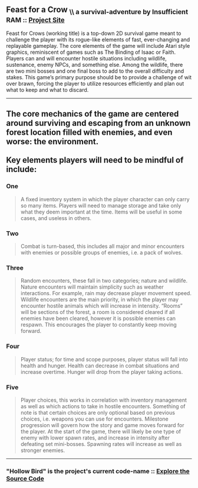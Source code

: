 ## Feast for a Crow <sub> \\\\ a survival-adventure by Insufficient RAM :: [Project Site](https://matrom01-v2.github.io/ProjectASCDWS_Site/)</sub>

Feast for Crows (working title) is a top-down 2D survival game meant to challenge the player with its rogue-like elements of fast, ever-changing and replayable gameplay. The core elements of the game will include Atari style graphics, reminiscent of games such as The Binding of Isaac or Faith. Players can and will encounter hostile situations including wildlife, sustenance, enemy NPCs, and something else. Among the wildlife, there are two mini bosses and one final boss to add to the overall difficulty and stakes. This game’s primary purpose should be to provide a challenge of wit over brawn, forcing the player to utilize resources efficiently and plan out what to keep and what to discard.

---

## The core mechanics of the game are centered around surviving and escaping from an unknown forest location filled with enemies, and even worse: the environment.<br><br>Key elements players will need to be mindful of include:

### One

> A fixed inventory system in which the player character can only carry so many items. Players will need to manage storage and take only what they deem important at the time. Items will be useful in some cases, and useless in others.

### Two

> Combat is turn-based, this includes all major and minor encounters with enemies or possible groups of enemies, i.e. a pack of wolves.

### Three

> Random encounters, these fall in two categories; nature and wildlife. Nature encounters will maintain simplicity such as weather interactions. For example, rain may decrease player movement speed. Wildlife encounters are the main priority, in which the player may encounter hostile animals which will increase in intensity. “Rooms” will be sections of the forest, a room is considered cleared if all enemies have been cleared, however it is possible enemies can respawn. This encourages the player to constantly keep moving forward.

### Four

> Player status; for time and scope purposes, player status will fall into health and hunger. Health can decrease in combat situations and increase overtime. Hunger will drop from the player taking actions.

### Five

> Player choices, this works in correlation with inventory management as well as which actions to take in hostile encounters. Something of note is that certain choices are only optional based on previous choices, i.e. weapons you can use for encounters. Milestone progression will govern how the story and game moves forward for the player. At the start of the game, there will likely be one type of enemy with lower spawn rates, and increase in intensity after defeating set mini-bosses. Spawning rates will increase as well as stronger enemies.

---

### "Hollow Bird" is the project's current code-name :: [Explore the Source Code](./Hollow%20Bird)
